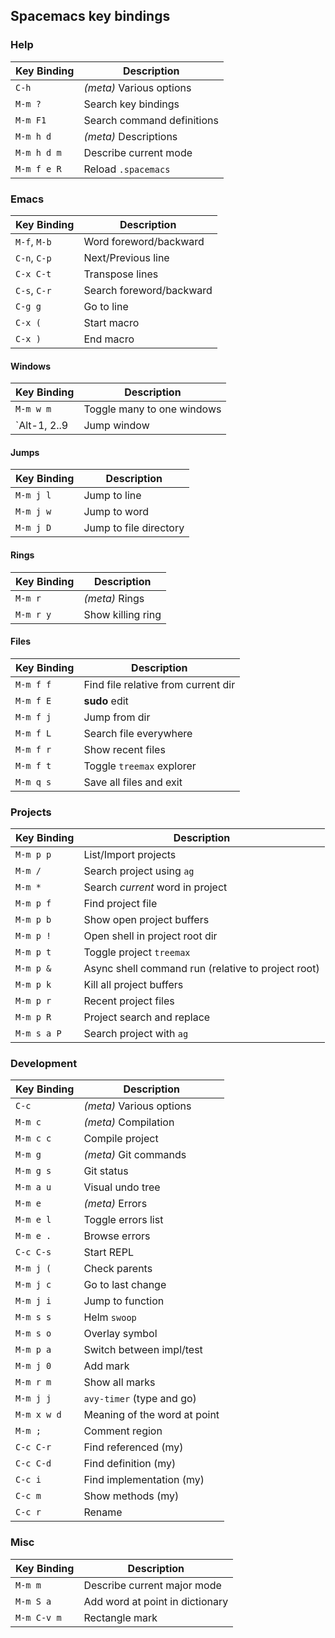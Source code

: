 ## Spacemacs key bindings

### Help

Key&nbsp;Binding   | Description
---------   | --------------
`C-h`       | _(meta)_ Various options
`M-m ?`     | Search key bindings
`M-m F1`    | Search command definitions
`M-m h d`   | _(meta)_ Descriptions
`M-m h d m` | Describe current mode
`M-m f e R` | Reload `.spacemacs`

### Emacs

Key&nbsp;Binding   | Description
---------   | --------------
`M-f`, `M-b` | Word foreword/backward
`C-n`, `C-p` | Next/Previous line
`C-x C-t`    | Transpose lines
`C-s`, `C-r` | Search foreword/backward
`C-g g`      | Go to line
`C-x (`      | Start macro
`C-x )`      | End macro

#### Windows

Key&nbsp;Binding   | Description
---------   | --------------
`M-m w m`   | Toggle many to one windows
`Alt-1, 2..9 | Jump window

#### Jumps

Key&nbsp;Binding   | Description
---------   | --------------
`M-m j l`   | Jump to line
`M-m j w`   | Jump to word
`M-m j D`   | Jump to file directory

#### Rings

Key&nbsp;Binding   | Description
---------   | --------------
`M-m r`     | _(meta)_ Rings
`M-m r y`   | Show killing ring

#### Files

Key&nbsp;Binding   | Description
---------   | --------------
`M-m f f`   | Find file relative from current dir
`M-m f E`   | **sudo** edit
`M-m f j`   | Jump from dir
`M-m f L`   | Search file everywhere
`M-m f r`   | Show recent files
`M-m f t`   | Toggle `treemax` explorer
`M-m q s`   | Save all files and exit

### Projects

Key&nbsp;Binding   | Description
---------   | --------------
`M-m p p`   | List/Import projects
`M-m /`     | Search project using `ag`
`M-m *`     | Search _current_ word in project
`M-m p f`   | Find project file
`M-m p b`   | Show open project buffers
`M-m p !`   | Open shell in project root dir
`M-m p t`   | Toggle project `treemax`
`M-m p &`   | Async shell command run (relative to project root)
`M-m p k`   | Kill all project buffers
`M-m p r`   | Recent project files
`M-m p R`   | Project search and replace
`M-m s a P` | Search project with `ag`

### Development

Key&nbsp;Binding   | Description
---------   | --------------
`C-c`       | _(meta)_ Various options
`M-m c`     | _(meta)_ Compilation
`M-m c c`   | Compile project
`M-m g`     | _(meta)_ Git commands
`M-m g s`   | Git status
`M-m a u`   | Visual undo tree
`M-m e`     | _(meta)_ Errors
`M-m e l`   | Toggle errors list
`M-m e .`   | Browse errors
`C-c C-s`   | Start REPL
`M-m j (`   | Check parents
`M-m j c`   | Go to last change
`M-m j i`   | Jump to function
`M-m s s`   | Helm `swoop`
`M-m s o`   | Overlay symbol
`M-m p a`   | Switch between impl/test
`M-m j 0`   | Add mark
`M-m r m`   | Show all marks
`M-m j j`   | `avy-timer` (type and go)
`M-m x w d` | Meaning of the word at point
`M-m ;`     | Comment region
`C-c C-r`   | Find referenced (my)
`C-c C-d`   | Find definition (my)
`C-c i`     | Find implementation (my)
`C-c m`     | Show methods (my)
`C-c r`     | Rename

### Misc

Key&nbsp;Binding   | Description
---------   | --------------
`M-m m`     | Describe current major mode
`M-m S a`   | Add word at point in dictionary
`M-m C-v m` | Rectangle mark
